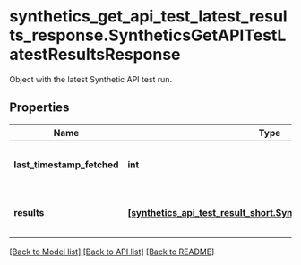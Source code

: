 # synthetics_get_api_test_latest_results_response.SyntheticsGetAPITestLatestResultsResponse

Object with the latest Synthetic API test run.
## Properties
Name | Type | Description | Notes
------------ | ------------- | ------------- | -------------
**last_timestamp_fetched** | **int** | Timestamp of the latest API test run. | [optional] 
**results** | [**[synthetics_api_test_result_short.SyntheticsAPITestResultShort]**](SyntheticsAPITestResultShort.md) | Result of the latest API test run. | [optional] 

[[Back to Model list]](../README.md#documentation-for-models) [[Back to API list]](../README.md#documentation-for-api-endpoints) [[Back to README]](../README.md)


